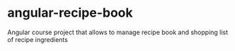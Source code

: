 # angular-recipe-book
Angular course project that allows to manage recipe book and shopping list of recipe ingredients
